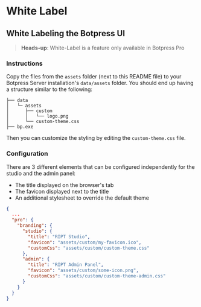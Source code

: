 # White Label

## White Labeling the Botpress UI

> **Heads-up**: White-Label is a feature only available in Botpress Pro

### Instructions

Copy the files from the `assets` folder (next to this README file) to your Botpress Server installation's `data/assets` folder. You should end up having a structure similar to the following:

```
├── data
│   └─ assets
│      ├── custom
│      │   └── logo.png
│      └── custom-theme.css
├── bp.exe
```

Then you can customize the styling by editing the `custom-theme.css` file.

### Configuration

There are 3 different elements that can be configured independently for the studio and the admin panel:

- The title displayed on the browser's tab
- The favicon displayed next to the title
- An additional stylesheet to override the default theme

```json
{
  ...
  "pro": {
    "branding": {
      "studio": {
        "title": "RIPT Studio",
        "favicon": "assets/custom/my-favicon.ico",
        "customCss": "assets/custom/custom-theme.css"
      },
      "admin": {
        "title": "RIPT Admin Panel",
        "favicon": "assets/custom/some-icon.png",
        "customCss": "assets/custom/custom-theme-admin.css"
      }
    }
  }
}

```

